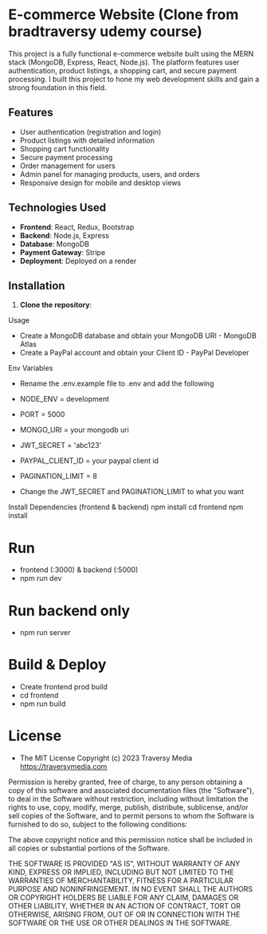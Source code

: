 # E-commerce Website (Clone from bradtraversy udemy course)

This project is a fully functional e-commerce website built using the MERN stack (MongoDB, Express, React, Node.js). The platform features user authentication, product listings, a shopping cart, and secure payment processing.
I built this project to hone my web development skills and gain a strong foundation in this field.

## Features

- User authentication (registration and login)
- Product listings with detailed information
- Shopping cart functionality
- Secure payment processing
- Order management for users
- Admin panel for managing products, users, and orders
- Responsive design for mobile and desktop views

## Technologies Used

- **Frontend**: React, Redux, Bootstrap
- **Backend**: Node.js, Express
- **Database**: MongoDB
- **Payment Gateway**: Stripe
- **Deployment**: Deployed on a render

## Installation

1. **Clone the repository**:
   
Usage

- Create a MongoDB database and obtain your MongoDB URI - MongoDB Atlas
- Create a PayPal account and obtain your Client ID - PayPal Developer

Env Variables
- Rename the .env.example file to .env and add the following

- NODE_ENV = development
- PORT = 5000
- MONGO_URI = your mongodb uri
- JWT_SECRET = 'abc123'
- PAYPAL_CLIENT_ID = your paypal client id
- PAGINATION_LIMIT = 8
- Change the JWT_SECRET and PAGINATION_LIMIT to what you want



Install Dependencies (frontend & backend)
npm install
cd frontend
npm install

# Run 
- frontend (:3000) & backend (:5000)
- npm run dev


# Run backend only
- npm run server


# Build & Deploy
- Create frontend prod build
- cd frontend
- npm run build


# License
- The MIT License
Copyright (c) 2023 Traversy Media https://traversymedia.com

Permission is hereby granted, free of charge, to any person obtaining a copy of this software and associated documentation files (the "Software"), to deal in the Software without restriction, including without limitation the rights to use, copy, modify, merge, publish, distribute, sublicense, and/or sell copies of the Software, and to permit persons to whom the Software is furnished to do so, subject to the following conditions:

The above copyright notice and this permission notice shall be included in all copies or substantial portions of the Software.

THE SOFTWARE IS PROVIDED "AS IS", WITHOUT WARRANTY OF ANY KIND, EXPRESS OR IMPLIED, INCLUDING BUT NOT LIMITED TO THE WARRANTIES OF MERCHANTABILITY, FITNESS FOR A PARTICULAR PURPOSE AND NONINFRINGEMENT. IN NO EVENT SHALL THE AUTHORS OR COPYRIGHT HOLDERS BE LIABLE FOR ANY CLAIM, DAMAGES OR OTHER LIABILITY, WHETHER IN AN ACTION OF CONTRACT, TORT OR OTHERWISE, ARISING FROM, OUT OF OR IN CONNECTION WITH THE SOFTWARE OR THE USE OR OTHER DEALINGS IN THE SOFTWARE.

